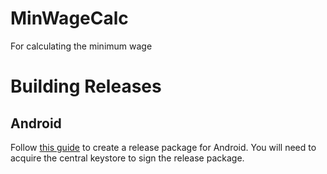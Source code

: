 # MinWageCalc
For calculating the minimum wage

# Building Releases

## Android

Follow [this guide](http://himanen.info/publishing-android-app-to-google-play-store-with-cordova-cli/) to create a release package for Android. 
You will need to acquire the central keystore to sign the release package.
